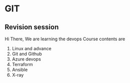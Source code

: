 # GIT
## Revision session
Hi There,
We are learning the devops 
Course contents are 
1. Linux and advance
2. Git and Github
3. Azure devops
4. Terraform
5. Ansible
6. X-ray
